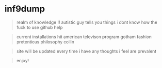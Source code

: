 # inf9dump
> realm of knowledge !!
  autistic guy tells you things 
  i dont know how the fuck to use github
  help
  
> current installations
  hit american televison program gotham
  fashion
  pretentious philosophy
  collin
  
> site will be updated every time i have any thoughts i feel are prevalent

> enjoy!
